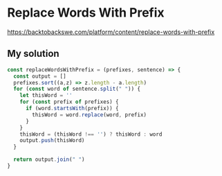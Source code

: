 # Replace Words With Prefix

https://backtobackswe.com/platform/content/replace-words-with-prefix

## My solution

```js
const replaceWordsWithPrefix = (prefixes, sentence) => {
  const output = []
  prefixes.sort((a,z) => z.length - a.length)
  for (const word of sentence.split(" ")) {
    let thisWord = ''
    for (const prefix of prefixes) {
      if (word.startsWith(prefix)) {
        thisWord = word.replace(word, prefix)
      }
    }
    thisWord = (thisWord !== '') ? thisWord : word
    output.push(thisWord)
  }

  return output.join(" ")
}
```

